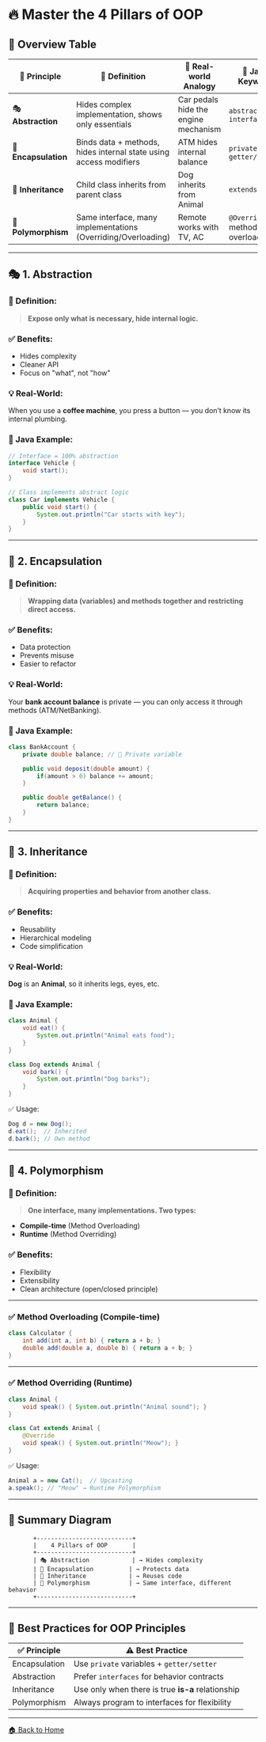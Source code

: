 # 🔥 **Master the 4 Pillars of OOP**


## 🧭 Overview Table

| 🧱 Principle         | 💬 Definition                                                     | 🧠 Real-world Analogy                | 🔧 Java Keyword                 |
| -------------------- | ----------------------------------------------------------------- | ------------------------------------ | ------------------------------- |
| 🎭 **Abstraction**   | Hides complex implementation, shows only essentials               | Car pedals hide the engine mechanism | `abstract`, `interface`         |
| 🔐 **Encapsulation** | Binds data + methods, hides internal state using access modifiers | ATM hides internal balance           | `private`, `getter/setter`      |
| 🧬 **Inheritance**   | Child class inherits from parent class                            | Dog inherits from Animal             | `extends`                       |
| 🧠 **Polymorphism**  | Same interface, many implementations (Overriding/Overloading)     | Remote works with TV, AC             | `@Override`, method overloading |

---

## 🎭 1. **Abstraction**

### 📌 Definition:

> **Expose only what is necessary, hide internal logic.**

### ✅ Benefits:

* Hides complexity
* Cleaner API
* Focus on "what", not "how"

### 💡 Real-World:

When you use a **coffee machine**, you press a button — you don’t know its internal plumbing.

### 🔧 Java Example:

```java
// Interface = 100% abstraction
interface Vehicle {
    void start();
}

// Class implements abstract logic
class Car implements Vehicle {
    public void start() {
        System.out.println("Car starts with key");
    }
}
```

---

## 🔐 2. **Encapsulation**

### 📌 Definition:

> **Wrapping data (variables) and methods together and restricting direct access.**

### ✅ Benefits:

* Data protection
* Prevents misuse
* Easier to refactor

### 💡 Real-World:

Your **bank account balance** is private — you can only access it through methods (ATM/NetBanking).

### 🔧 Java Example:

```java
class BankAccount {
    private double balance; // 🔐 Private variable

    public void deposit(double amount) {
        if(amount > 0) balance += amount;
    }

    public double getBalance() {
        return balance;
    }
}
```

---

## 🧬 3. **Inheritance**

### 📌 Definition:

> **Acquiring properties and behavior from another class.**

### ✅ Benefits:

* Reusability
* Hierarchical modeling
* Code simplification

### 💡 Real-World:

**Dog** is an **Animal**, so it inherits legs, eyes, etc.

### 🔧 Java Example:

```java
class Animal {
    void eat() {
        System.out.println("Animal eats food");
    }
}

class Dog extends Animal {
    void bark() {
        System.out.println("Dog barks");
    }
}
```

✅ Usage:

```java
Dog d = new Dog();
d.eat();  // Inherited
d.bark(); // Own method
```

---

## 🧠 4. **Polymorphism**

### 📌 Definition:

> **One interface, many implementations. Two types:**

* **Compile-time** (Method Overloading)
* **Runtime** (Method Overriding)

### ✅ Benefits:

* Flexibility
* Extensibility
* Clean architecture (open/closed principle)

---

### ✅ Method Overloading (Compile-time)

```java
class Calculator {
    int add(int a, int b) { return a + b; }
    double add(double a, double b) { return a + b; }
}
```

---

### ✅ Method Overriding (Runtime)

```java
class Animal {
    void speak() { System.out.println("Animal sound"); }
}

class Cat extends Animal {
    @Override
    void speak() { System.out.println("Meow"); }
}
```

✅ Usage:

```java
Animal a = new Cat();  // Upcasting
a.speak(); // "Meow" → Runtime Polymorphism
```

---

## 🔁 Summary Diagram

```
       +---------------------------+
       |    4 Pillars of OOP       |
       +---------------------------+
       | 🎭 Abstraction            | → Hides complexity
       | 🔐 Encapsulation          | → Protects data
       | 🧬 Inheritance            | → Reuses code
       | 🧠 Polymorphism           | → Same interface, different behavior
       +---------------------------+
```

---

## 🧪 Best Practices for OOP Principles

| ✅ Principle   | ⚠️ Best Practice                                  |
| ------------- | ------------------------------------------------- |
| Encapsulation | Use `private` variables + `getter/setter`         |
| Abstraction   | Prefer `interfaces` for behavior contracts        |
| Inheritance   | Use only when there is true **is-a** relationship |
| Polymorphism  | Always program to interfaces for flexibility      |

---
[🏠 Back to Home](../..)